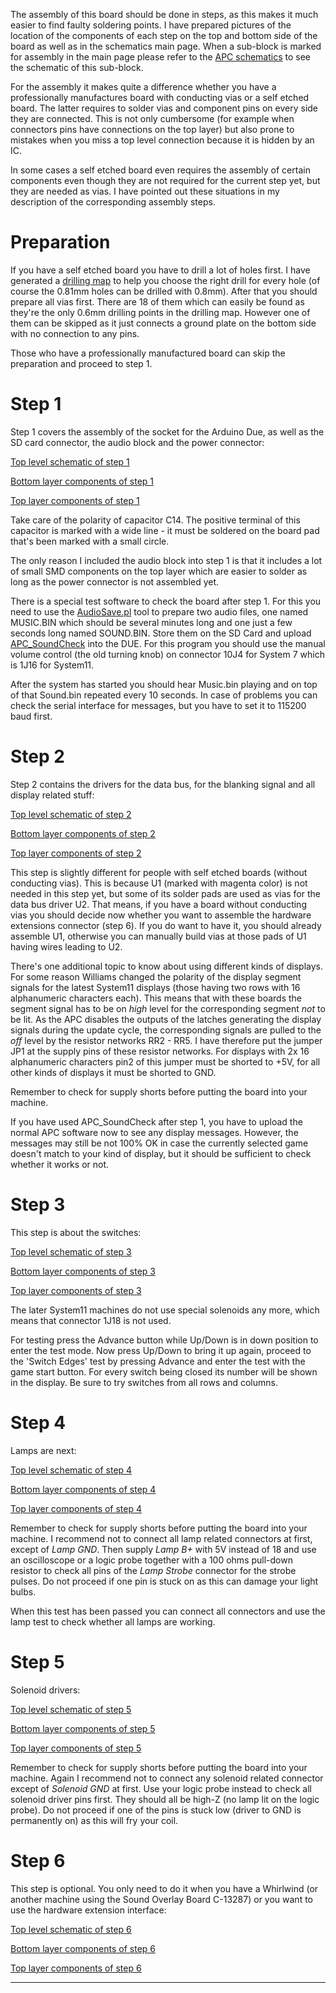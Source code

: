The assembly of this board should be done in steps, as this makes it much easier to find faulty soldering points. I have prepared pictures of the location of the components of each step on the top and bottom side of the board as well as in the schematics main page. When a sub-block is marked for assembly in the main page please refer to the [APC schematics](https://github.com/AmokSolderer/APC/blob/master/DOC/Hardware/APC_schematics.pdf) to see the schematic of this sub-block.

For the assembly it makes quite a difference whether you have a professionally manufactures board with conducting vias or a self etched board. The latter requires to solder vias and component pins on every side they are connected. This is not only cumbersome (for example when connectors pins have connections on the top layer) but also prone to mistakes when you miss a top level connection because it is hidden by an IC.

In some cases a self etched board even requires the assembly of certain components even though they are not required for the current step yet, but they are needed as vias. I have pointed out these situations in my description of the corresponding assembly steps.

# Preparation

If you have a self etched board you have to drill a lot of holes first. I have generated a [drilling map](https://github.com/AmokSolderer/APC/blob/master/DOC/Hardware/Layout/APC-PTH-drl_map.pdf) to help you choose the right drill for every hole (of course the 0.81mm holes can be drilled with 0.8mm). After that you should prepare all vias first. There are 18 of them which can easily be found as they're the only 0.6mm drilling points in the drilling map. However one of them can be skipped as it just connects a ground plate on the bottom side with no connection to any pins.

Those who have a professionally manufactured board can skip the preparation and proceed to step 1.

# Step 1

Step 1 covers the assembly of the socket for the Arduino Due, as well as the SD card connector, the audio block and the power connector:

[Top level schematic of step 1](https://github.com/AmokSolderer/APC/blob/master/DOC/Hardware/Assembly/APC_schem_step1.pdf)

[Bottom layer components of step 1](https://github.com/AmokSolderer/APC/blob/master/DOC/Hardware/Assembly/APC-bot_step1.pdf)

[Top layer components of step 1](https://github.com/AmokSolderer/APC/blob/master/DOC/Hardware/Assembly/APC-top_step1.pdf)

Take care of the polarity of capacitor C14. The positive terminal of this capacitor is marked with a wide line - it must be soldered on the board pad that's been marked with a small circle.

The only reason I included the audio block into step 1 is that it includes a lot of small SMD components on the top layer which are easier to solder as long as the power connector is not assembled yet.

There is a special test software to check the board after step 1. For this you need to use the [AudioSave.pl](https://github.com/AmokSolderer/APC/wiki/Useful-software-tools) tool to prepare two audio files, one named MUSIC.BIN which should be several minutes long and one just a few seconds long named SOUND.BIN. Store them on the SD Card and 
upload [APC_SoundCheck](https://github.com/AmokSolderer/APC/tree/master/DOC/Software/APC_SoundCheck) into the DUE.
For this program you should use the manual volume control (the old turning knob) on connector 10J4 for System 7 which is 1J16 for System11.

After the system has started you should hear Music.bin playing and on top of that Sound.bin repeated every 10 seconds. In case of problems you can check the serial interface for messages, but you have to set it to 115200 baud first.

# Step 2

Step 2 contains the drivers for the data bus, for the blanking signal and all display related stuff:

[Top level schematic of step 2](https://github.com/AmokSolderer/APC/blob/master/DOC/Hardware/Assembly/APC_schem_step2.pdf)

[Bottom layer components of step 2](https://github.com/AmokSolderer/APC/blob/master/DOC/Hardware/Assembly/APC-bot_step2.pdf)

[Top layer components of step 2](https://github.com/AmokSolderer/APC/blob/master/DOC/Hardware/Assembly/APC-top_step2.pdf)

This step is slightly different for people with self etched boards (without conducting vias). This is because U1 (marked with magenta color) is not needed in this step yet, but some of its solder pads are used as vias for the data bus driver U2. That means, if you have a board without conducting vias you should decide now whether you want to assemble the hardware extensions connector (step 6). If you do want to have it, you should already assemble U1, otherwise you can manually build vias at those pads of U1 having wires leading to U2.

There's one additional topic to know about using different kinds of displays. For some reason Williams changed the polarity of the display segment signals for the latest System11 displays (those having two rows with 16 alphanumeric characters each). This means that with these boards the segment signal has to be on _high_ level for the corresponding segment _not_ to be lit. As the APC disables the outputs of the latches generating the display signals during the update cycle, the corresponding signals are pulled to the _off_ level by the resistor networks RR2 - RR5. I have therefore put the jumper JP1 at the supply pins of these resistor networks. For displays with 2x 16 alphanumeric characters pin2 of this jumper must be shorted to +5V, for all other kinds of displays it must be shorted to GND.

Remember to check for supply shorts before putting the board into your machine.

If you have used APC_SoundCheck after step 1, you have to upload the normal APC software now to see any display messages. However, the messages may still be not 100% OK in case the currently selected game doesn't match to your kind of display, but it should be sufficient to check whether it works or not. 

# Step 3

This step is about the switches:

[Top level schematic of step 3](https://github.com/AmokSolderer/APC/blob/master/DOC/Hardware/Assembly/APC_schem_step3.pdf)

[Bottom layer components of step 3](https://github.com/AmokSolderer/APC/blob/master/DOC/Hardware/Assembly/APC-bot_step3.pdf)

[Top layer components of step 3](https://github.com/AmokSolderer/APC/blob/master/DOC/Hardware/Assembly/APC-top_step3.pdf)

The later System11 machines do not use special solenoids any more, which means that connector 1J18 is not used.

For testing press the Advance button while Up/Down is in down position to enter the test mode. Now press Up/Down to bring it up again, proceed to the 'Switch Edges' test by pressing Advance and enter the test with the game start button. For every switch being closed its number will be shown in the display. Be sure to try switches from all rows and columns. 

# Step 4

Lamps are next:

[Top level schematic of step 4](https://github.com/AmokSolderer/APC/blob/master/DOC/Hardware/Assembly/APC_schem_step4.pdf)

[Bottom layer components of step 4](https://github.com/AmokSolderer/APC/blob/master/DOC/Hardware/Assembly/APC-bot_step4.pdf)

[Top layer components of step 4](https://github.com/AmokSolderer/APC/blob/master/DOC/Hardware/Assembly/APC-top_step4.pdf)

Remember to check for supply shorts before putting the board into your machine. I recommend not to connect all lamp related connectors at first, except of _Lamp GND_. Then supply _Lamp B+_ with 5V instead of 18 and use an oscilloscope or a logic probe together with a 100 ohms pull-down resistor to check all pins of the _Lamp Strobe_ connector for the strobe pulses. Do not proceed if one pin is stuck on as this can damage your light bulbs.

When this test has been passed you can connect all connectors and use the lamp test to check whether all lamps are working.

# Step 5

Solenoid drivers:

[Top level schematic of step 5](https://github.com/AmokSolderer/APC/blob/master/DOC/Hardware/Assembly/APC_schem_step5.pdf)

[Bottom layer components of step 5](https://github.com/AmokSolderer/APC/blob/master/DOC/Hardware/Assembly/APC-bot_step5.pdf)

[Top layer components of step 5](https://github.com/AmokSolderer/APC/blob/master/DOC/Hardware/Assembly/APC-top_step5.pdf)

Remember to check for supply shorts before putting the board into your machine. Again I recommend not to connect any solenoid related connector except of _Solenoid GND_ at first. Use your logic probe instead to check all solenoid driver pins first. They should all be high-Z (no lamp lit on the logic probe). Do not proceed if one of the pins is stuck low (driver to GND is permanently on) as this will fry your coil. 

# Step 6

This step is optional. You only need to do it when you have a Whirlwind (or another machine using the Sound Overlay Board C-13287) or you want to use the hardware extension interface:

[Top level schematic of step 6](https://github.com/AmokSolderer/APC/blob/master/DOC/Hardware/Assembly/APC_schem_step6.pdf)

[Bottom layer components of step 6](https://github.com/AmokSolderer/APC/blob/master/DOC/Hardware/Assembly/APC-bot_step6.pdf)

[Top layer components of step 6](https://github.com/AmokSolderer/APC/blob/master/DOC/Hardware/Assembly/APC-top_step6.pdf)

***
